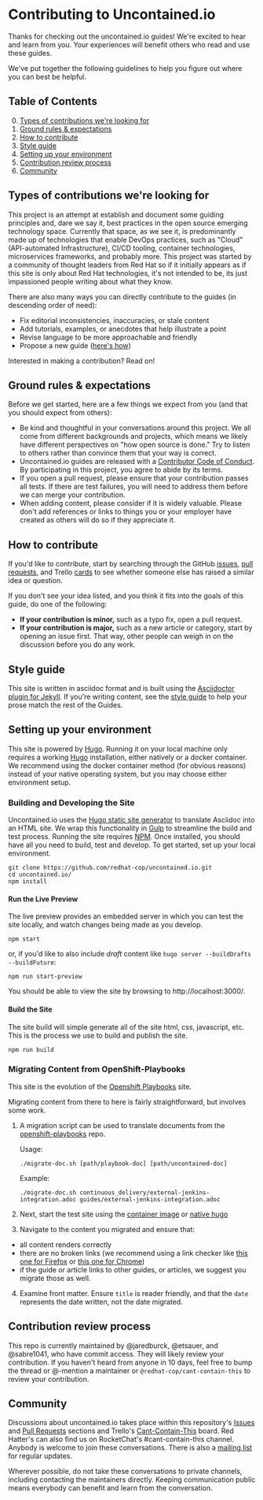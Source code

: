 # Contributing to Uncontained.io

Thanks for checking out the uncontained.io guides! We're excited to hear and learn from you. Your experiences will benefit others who read and use these guides.

We've put together the following guidelines to help you figure out where you can best be helpful.

## Table of Contents

0. [Types of contributions we're looking for](#types-of-contributions-were-looking-for)
0. [Ground rules & expectations](#ground-rules--expectations)
0. [How to contribute](#how-to-contribute)
0. [Style guide](#style-guide)
0. [Setting up your environment](#setting-up-your-environment)
0. [Contribution review process](#contribution-review-process)
0. [Community](#community)

## Types of contributions we're looking for
This project is an attempt at establish and document some guiding principles and, dare we say it, best practices in the open source emerging technology space. Currently that space, as we see it, is predominantly made up of technologies that enable DevOps practices, such as "Cloud" (API-automated Infrastructure), CI/CD tooling, container technologies, microservices frameworks, and probably more. This project was started by a community of thought leaders from Red Hat so if it initially appears as if this site is only about Red Hat technologies, it's not intended to be, its just impassioned people writing about what they know.

There are also many ways you can directly contribute to the guides (in descending order of need):

* Fix editorial inconsistencies, inaccuracies, or stale content
* Add tutorials, examples, or anecdotes that help illustrate a point
* Revise language to be more approachable and friendly
* Propose a new guide ([here's how](./docs/new_guides.md))

Interested in making a contribution? Read on!

## Ground rules & expectations

Before we get started, here are a few things we expect from you (and that you should expect from others):

* Be kind and thoughtful in your conversations around this project. We all come from different backgrounds and projects, which means we likely have different perspectives on "how open source is done." Try to listen to others rather than convince them that your way is correct.
* Uncontained.io guides are released with a [Contributor Code of Conduct](./CODE_OF_CONDUCT.md). By participating in this project, you agree to abide by its terms.
* If you open a pull request, please ensure that your contribution passes all tests. If there are test failures, you will need to address them before we can merge your contribution.
* When adding content, please consider if it is widely valuable. Please don't add references or links to things you or your employer have created as others will do so if they appreciate it.

## How to contribute

If you'd like to contribute, start by searching through the GitHub [issues](https://github.com/redhat-cop/uncontained.io/issues), [pull requests](https://github.com/redhat-cop/uncontained.io/pulls), and Trello  [cards](https://trello.com/b/JMaxIjCy/cant-contain-this) to see whether someone else has raised a similar idea or question.

If you don't see your idea listed, and you think it fits into the goals of this guide, do one of the following:
* **If your contribution is minor,** such as a typo fix, open a pull request.
* **If your contribution is major,** such as a new article or category, start by opening an issue first. That way, other people can weigh in on the discussion before you do any work.

## Style guide

This site is written in asciidoc format and is built using the [Asciidoctor plugin for Jekyll](https://github.com/asciidoctor/jekyll-asciidoc). If you're writing content, see the [style guide](./docs/style_guide.md) to help your prose match the rest of the Guides.

## Setting up your environment

This site is powered by [Hugo](https://gohugo.io/). Running it on your local machine only requires a working [Hugo](https://gohugo.io/getting-started/installing) installation, either natively or a docker container. We recommend using the docker container method (for obvious reasons) instead of your native operating system, but you may choose either environment setup.

### Building and Developing the Site

Uncontained.io uses the [Hugo static site generator](https://gohugo.io/) to translate Asciidoc into an HTML site. We wrap this functionality in [Gulp](https://gulpjs.com/) to streamline the build and test process. Running the site requires [NPM](https://www.npmjs.com/). Once installed, you should have all you need to build, test and develop. To get started, set up your local environment.

```
git clone https://github.com/redhat-cop/uncontained.io.git
cd uncontained.io/
npm install
```

#### Run the Live Preview

The live preview provides an embedded server in which you can test the site locally, and watch changes being made as you develop.

```
npm start
```

or, if you'd like to also include _draft_ content like `hugo server --buildDrafts --buildFuture`:

```
npm run start-preview
```

You should be able to view the site by browsing to http://localhost:3000/.

#### Build the Site

The site build will simple generate all of the site html, css, javascript, etc. This is the process we use to build and publish the site.

```
npm run build
```

### Migrating Content from OpenShift-Playbooks

This site is the evolution of the [Openshift Playbooks](https://github.com/redhat-cop/openshift-playbooks) site.

Migrating content from there to here is fairly straightforward, but involves some work.

1. A migration script can be used to translate documents from the [openshift-playbooks](https://github.com/redhat-cop/openshift-playbooks) repo.

    Usage:
    ```
    ./migrate-doc.sh [path/playbook-doc] [path/uncontained-doc]
    ```

    Example:
    ```
    ./migrate-doc.sh continuous_delivery/external-jenkins-integration.adoc guides/external-jenkins-integration.adoc
    ```
2. Next, start the test site using the [container image](#containerized-hugo-environment-quickstart-guide) or [native hugo](#native-hugo-environment-quickstart-guide)
3. Navigate to the content you migrated and ensure that:
  * all content renders correctly
  * there are no broken links (we recommend using a link checker like [this one for Firefox](https://addons.mozilla.org/en-US/firefox/addon/linkchecker/) or [this one for Chrome](https://chrome.google.com/webstore/detail/broken-link-checker/nibppfobembgfmejpjaaeocbogeonhch?hl=en))
  * if the guide or article links to other guides, or articles, we suggest you migrate those as well.
4. Examine front matter. Ensure `title` is reader friendly, and that the `date` represents the date written, not the date migrated.

## Contribution review process

This repo is currently maintained by @jaredburck, @etsauer, and @sabre1041, who have commit access. They will likely review your contribution. If you haven't heard from anyone in 10 days, feel free to bump the thread or @-mention a maintainer or `@redhat-cop/cant-contain-this` to review your contribution.

## Community

Discussions about uncontained.io takes place within this repository's [Issues](https://github.com/redhat-cop/uncontained.io/issues) and [Pull Requests](https://github.com/redhat-cop/uncontained.io/pulls) sections and Trello's [Cant-Contain-This](https://trello.com/b/JMaxIjCy/cant-contain-this) board. Red Hatter's can also find us on RocketChat's #cant-contain-this channel. Anybody is welcome to join these conversations. There is also a [mailing list](http://uncontained.io/) for regular updates.

Wherever possible, do not take these conversations to private channels, including contacting the maintainers directly. Keeping communication public means everybody can benefit and learn from the conversation.
